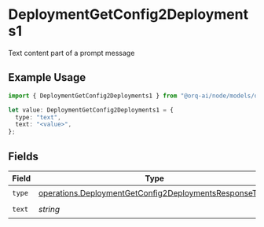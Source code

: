 # DeploymentGetConfig2Deployments1

Text content part of a prompt message

## Example Usage

```typescript
import { DeploymentGetConfig2Deployments1 } from "@orq-ai/node/models/operations";

let value: DeploymentGetConfig2Deployments1 = {
  type: "text",
  text: "<value>",
};
```

## Fields

| Field                                                                                                                            | Type                                                                                                                             | Required                                                                                                                         | Description                                                                                                                      |
| -------------------------------------------------------------------------------------------------------------------------------- | -------------------------------------------------------------------------------------------------------------------------------- | -------------------------------------------------------------------------------------------------------------------------------- | -------------------------------------------------------------------------------------------------------------------------------- |
| `type`                                                                                                                           | [operations.DeploymentGetConfig2DeploymentsResponseType](../../models/operations/deploymentgetconfig2deploymentsresponsetype.md) | :heavy_check_mark:                                                                                                               | N/A                                                                                                                              |
| `text`                                                                                                                           | *string*                                                                                                                         | :heavy_check_mark:                                                                                                               | N/A                                                                                                                              |